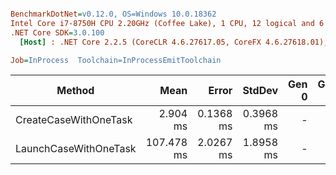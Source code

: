 ``` ini

BenchmarkDotNet=v0.12.0, OS=Windows 10.0.18362
Intel Core i7-8750H CPU 2.20GHz (Coffee Lake), 1 CPU, 12 logical and 6 physical cores
.NET Core SDK=3.0.100
  [Host] : .NET Core 2.2.5 (CoreCLR 4.6.27617.05, CoreFX 4.6.27618.01), X64 RyuJIT DEBUG

Job=InProcess  Toolchain=InProcessEmitToolchain  

```
|                Method |       Mean |     Error |    StdDev | Gen 0 | Gen 1 | Gen 2 | Allocated |
|---------------------- |-----------:|----------:|----------:|------:|------:|------:|----------:|
| CreateCaseWithOneTask |   2.904 ms | 0.1368 ms | 0.3968 ms |     - |     - |     - |    7.2 KB |
| LaunchCaseWithOneTask | 107.478 ms | 2.0267 ms | 1.8958 ms |     - |     - |     - |    7.2 KB |

